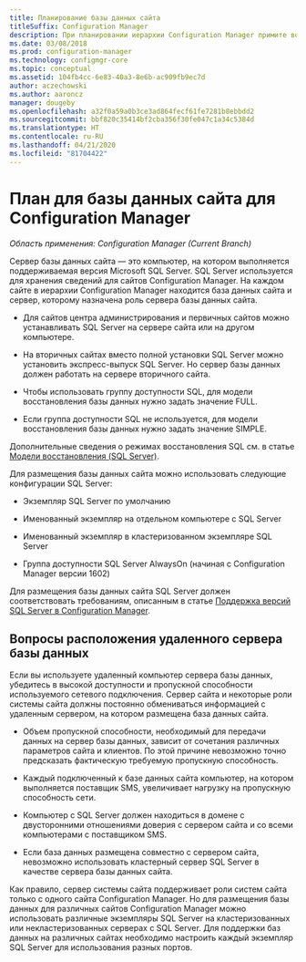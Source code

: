 ```yaml
---
title: Планирование базы данных сайта
titleSuffix: Configuration Manager
description: При планировании иерархии Configuration Manager примите во внимание использование базы данных сайта и роли сервера базы данных сайта.
ms.date: 03/08/2018
ms.prod: configuration-manager
ms.technology: configmgr-core
ms.topic: conceptual
ms.assetid: 104fb4cc-6e83-40a3-8e6b-ac909fb9ec7d
author: aczechowski
ms.author: aaroncz
manager: dougeby
ms.openlocfilehash: a32f0a59a0b3ce3ad864fecf61fe7281b8ebbdd2
ms.sourcegitcommit: bbf820c35414bf2cba356f30fe047c1a34c5384d
ms.translationtype: HT
ms.contentlocale: ru-RU
ms.lasthandoff: 04/21/2020
ms.locfileid: "81704422"
---
```

# <a name="plan-for-the-site-database-for-configuration-manager"></a>План для базы данных сайта для Configuration Manager

*Область применения: Configuration Manager (Current Branch)*

Сервер базы данных сайта — это компьютер, на котором выполняется поддерживаемая версия Microsoft SQL Server. SQL Server используется для хранения сведений для сайтов Configuration Manager. На каждом сайте в иерархии Configuration Manager находится база данных сайта и сервер, которому назначена роль сервера базы данных сайта.  

-   Для сайтов центра администрирования и первичных сайтов можно устанавливать SQL Server на сервере сайта или на другом компьютере.  

-   На вторичных сайтах вместо полной установки SQL Server можно установить экспресс-выпуск SQL Server. Но сервер базы данных должен работать на сервере вторичного сайта.  

-  Чтобы использовать группу доступности SQL, для модели восстановления базы данных нужно задать значение FULL.  

-  Если группа доступности SQL не используется, для модели восстановления базы данных нужно задать значение SIMPLE.  

Дополнительные сведения о режимах восстановления SQL см. в статье [Модели восстановления (SQL Server)](https://docs.microsoft.com/sql/relational-databases/backup-restore/recovery-models-sql-server).

Для размещения базы данных сайта можно использовать следующие конфигурации SQL Server:  

-   Экземпляр SQL Server по умолчанию  

-   Именованный экземпляр на отдельном компьютере с SQL Server  

-   Именованный экземпляр в кластеризованном экземпляре SQL Server  

-   Группа доступности SQL Server AlwaysOn (начиная с Configuration Manager версии 1602)


Для размещения базы данных сайта SQL Server должен соответствовать требованиям, описанным в статье [Поддержка версий SQL Server в Configuration Manager](../../../core/plan-design/configs/support-for-sql-server-versions.md).  



## <a name="remote-database-server-location-considerations"></a>Вопросы расположения удаленного сервера базы данных  

Если вы используете удаленный компьютер сервера базы данных, убедитесь в высокой доступности и пропускной способности используемого сетевого подключения. Сервер сайта и некоторые роли системы сайта должны постоянно обмениваться информацией с удаленным сервером, на котором размещена база данных сайта.

-   Объем пропускной способности, необходимый для передачи данных на сервер базы данных, зависит от сочетания различных параметров сайта и клиентов. По этой причине невозможно точно предсказать фактическую требуемую пропускную способность.  

-   Каждый подключенный к базе данных сайта компьютер, на котором выполняется поставщик SMS, увеличивает нагрузку на пропускную способность сети.  

-   Компьютер с SQL Server должен находиться в домене с двусторонними отношениями доверия с сервером сайта и со всеми компьютерами с поставщиком SMS.  

-   Если база данных размещена совместно с сервером сайта, невозможно использовать кластерный сервер SQL Server в качестве сервера базы данных сайта.  


Как правило, сервер системы сайта поддерживает роли систем сайта только с одного сайта Configuration Manager. Но для размещения базы данных для различных сайтов Configuration Manager можно использовать различные экземпляры SQL Server на кластеризованных или некластеризованных серверах с SQL Server. Для поддержки баз данных на различных сайтах необходимо настроить каждый экземпляр SQL Server для использования разных портов.  
